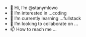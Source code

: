- 👋 Hi, I’m @stanymlowo
- 👀 I’m interested in ...coding 
- 🌱 I’m currently learning ...fullstack
- 💞️ I’m looking to collaborate on ...
- 📫 How to reach me ...

<!---
stanymlowo/stanymlowo is a ✨ special ✨ repository because its `README.md` (this file) appears on your GitHub profile.
You can click the Preview link to take a look at your changes.
--->
